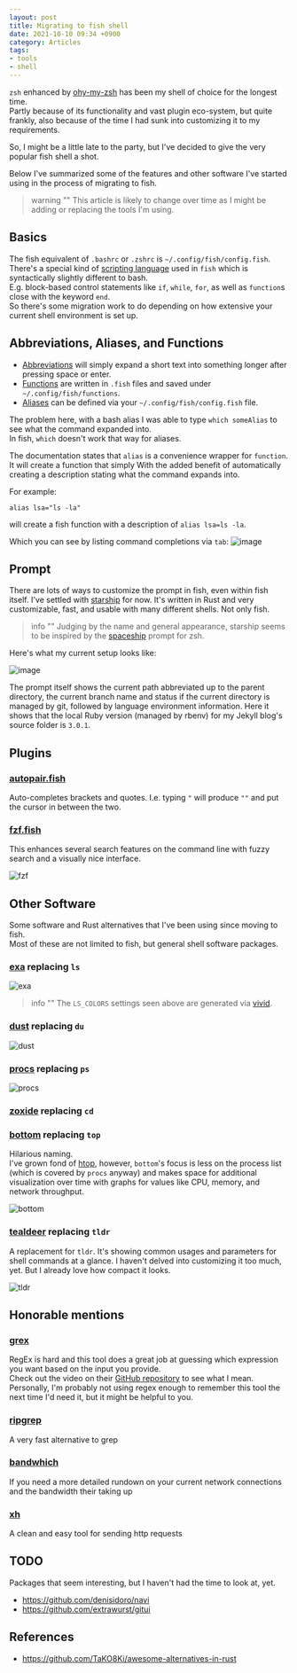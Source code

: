 ```yaml
---
layout: post
title: Migrating to fish shell
date: 2021-10-10 09:34 +0900
category: Articles
tags:
- tools
- shell
---
```

`zsh` enhanced by [ohy-my-zsh](https://ohmyz.sh) has been my shell of choice for the longest time.  
Partly because of its functionality and vast plugin eco-system, but quite frankly, also because of the time I had sunk into customizing it to my requirements.

So, I might be a little late to the party, but I've decided to give the very popular fish shell a shot.  

Below I've summarized some of the features and other software I've started using in the process of migrating to fish.

> warning "" 
> This article is likely to change over time as I might be adding or replacing the tools I'm using.

## Basics

The fish equivalent of `.bashrc` or `.zshrc` is `~/.config/fish/config.fish`.  
There's a special kind of [scripting language](https://fishshell.com/docs/current/language.html) used 
in `fish` which is syntactically slightly different to bash.  
E.g. block-based control statements like `if`, `while`, `for`, as well as `function`s close with the keyword `end`.  
So there's some migration work to do depending on how extensive your current shell environment is set up.

## Abbreviations, Aliases, and Functions

- [Abbreviations](https://fishshell.com/docs/2.7/commands.html#abbr) will simply expand a short text into something longer after pressing space or enter.  
- [Functions](https://fishshell.com/docs/current/cmds/function.html) are written in `.fish` files and saved under `~/.config/fish/functions`.
- [Aliases](https://fishshell.com/docs/current/cmds/alias.html) can be defined via your `~/.config/fish/config.fish` file.

The problem here, with a bash alias I was able to type `which someAlias` to see what the command expanded into.  
In fish, `which` doesn't work that way for aliases.  

The documentation states that `alias` is a convenience wrapper for `function`. 
It will create a function that simply With the added benefit of automatically creating a description stating what the command expands into.

For example: 

```
alias lsa="ls -la"
```

will create a fish function with a description of `alias lsa=ls -la`. 

Which you can see by listing command completions via `tab`:
![image](/../assets/img/fish_alias_description.png)


## Prompt

There are lots of ways to customize the prompt in fish, even within fish itself.
I've settled with [starship](https://github.com/starship/starship) for now. It's written in Rust and very customizable, fast, and usable with many different shells. Not only fish.

> info ""
> Judging by the name and general appearance, starship seems to be inspired by the [spaceship](https://github.com/spaceship-prompt/spaceship-prompt) prompt for zsh.

Here's what my current setup looks like:

![image](/../assets/img/fish_starship.png)

The prompt itself shows the current path abbreviated up to the parent directory, the current branch name and status if the current directory is managed by git, followed by language environment information. Here it shows that the local Ruby version (managed by rbenv) for my Jekyll blog's source folder is `3.0.1`. 

## Plugins

### [autopair.fish](https://github.com/jorgebucaran/autopair.fish)

Auto-completes brackets and quotes. I.e. typing `"` will produce `""` and put the cursor in between the two.

### [fzf.fish](https://github.com/PatrickF1/fzf.fish)

This enhances several search features on the command line with fuzzy search and a visually nice interface.

![fzf](/../assets/img/fish_fzf.gif)

## Other Software

Some software and Rust alternatives that I've been using since moving to fish.  
Most of these are not limited to fish, but general shell software packages.

### [exa]() replacing `ls`

![exa](/../assets/img/fish_exa.png)

> info ""
> The `LS_COLORS` settings seen above are generated via [vivid](https://github.com/sharkdp/vivid).

### [dust](https://github.com/bootandy/dust) replacing `du`

![dust](/../assets/img/shell_dust.png)

### [procs](https://github.com/dalance/procs) replacing `ps`

![procs](/../assets/img/shell_procs.png)

### [zoxide](https://github.com/ajeetdsouza/zoxide) replacing `cd`

### [bottom](https://github.com/ClementTsang/bottom) replacing `top`

Hilarious naming.  
I've grown fond of [htop](https://htop.dev/), however, `bottom`'s focus is less on the process list 
(which is covered by `procs` anyway) and makes space for additional visualization over time with graphs
for values like CPU, memory, and network throughput.

![bottom](/../assets/img/shell_bottom.png)

### [tealdeer](https://dbrgn.github.io/tealdeer/) replacing `tldr`

A replacement for `tldr`. It's showing common usages and parameters for shell commands at a glance.
I haven't delved into customizing it too much, yet. But I already love how compact it looks.

![tldr](/../assets/img/shell_tldr.png)

## Honorable mentions

### [grex](https://github.com/pemistahl/grex)

RegEx is hard and this tool does a great job at guessing which expression you want based on the input you provide.  
Check out the video on their [GitHub repository](https://github.com/pemistahl/grex) to see what I mean.
Personally, I'm probably not using regex enough to remember this tool the next time I'd need it, but it might be helpful to you.

### [ripgrep](https://github.com/BurntSushi/ripgrep)

A very fast alternative to grep

### [bandwhich](https://github.com/imsnif/bandwhich)

If you need a more detailed rundown on your current network connections and the bandwidth their taking up

### [xh](https://github.com/ducaale/xh)

A clean and easy tool for sending http requests


## TODO

Packages that seem interesting, but I haven't had the time to look at, yet.

- https://github.com/denisidoro/navi
- https://github.com/extrawurst/gitui

## References

- https://github.com/TaKO8Ki/awesome-alternatives-in-rust
